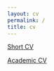 ```yaml
---
layout: cv
permalink: /
title: cv
---
```


[Short CV](/assets/pdf/short_cv.pdf)

[Academic CV](/assets/pdf/academic_cv.pdf)